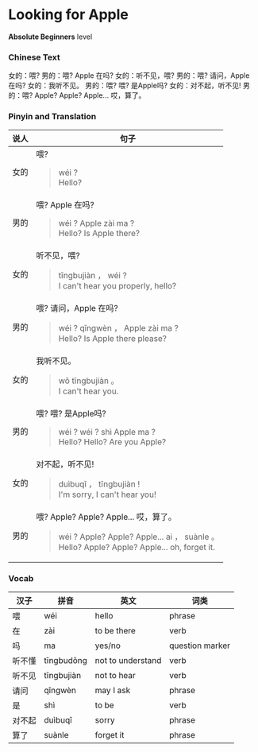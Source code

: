 # Looking for Apple
**Absolute Beginners** level
### Chinese Text
女的：喂?
男的：喂? Apple 在吗?
女的：听不见，喂?
男的：喂? 请问，Apple 在吗?
女的：我听不见。
男的：喂? 喂? 是Apple吗?
女的：对不起，听不见!
男的：喂? Apple? Apple? Apple... 哎，算了。

### Pinyin and Translation
|说人|句子|
|----|----|
|女的|喂?<blockquote>wéi ?<br />Hello?</blockquote>|
|男的|喂? Apple 在吗?<blockquote>wéi ? Apple zài ma ?<br />Hello? Is Apple there?</blockquote>|
|女的|听不见，喂?<blockquote>tīngbujiàn ， wéi ?<br />I can't hear you properly, hello?</blockquote>|
|男的|喂? 请问，Apple 在吗?<blockquote>wéi ? qǐngwèn ， Apple zài ma ?<br />Hello? Is Apple there please?</blockquote>|
|女的|我听不见。<blockquote>wǒ tīngbujiàn 。<br />I can't hear you.</blockquote>|
|男的|喂? 喂? 是Apple吗?<blockquote>wéi ? wéi ? shì Apple ma ?<br />Hello? Hello? Are you Apple?</blockquote>|
|女的|对不起，听不见!<blockquote>duìbuqǐ ， tīngbujiàn !<br />I'm sorry, I can't hear you!</blockquote>|
|男的|喂? Apple? Apple? Apple... 哎，算了。<blockquote>wéi ? Apple? Apple? Apple... ai ， suànle 。<br />Hello? Apple? Apple? Apple... oh, forget it.</blockquote>|
### Vocab
|汉子|拼音|英文|词类|
|----|----|----|----|
|喂|wéi|hello|phrase|
|在|zài|to be there|verb|
|吗|ma|yes/no|question marker|
|听不懂|tīngbudǒng|not to understand|verb|
|听不见|tīngbujiàn|not to hear|verb|
|请问|qǐngwèn|may I ask|phrase|
|是|shì|to be|verb|
|对不起|duìbuqǐ|sorry|phrase|
|算了|suànle|forget it|phrase|